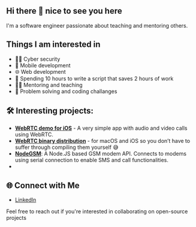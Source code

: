 ## Hi there 👋 nice to see you here

I'm a software engineer passionate about teaching and mentoring others. 

## Things I am interested in
- 🕵️‍♂️ Cyber security
- 📱 Mobile development
- 🌐 Web development
- 👾 Spending 10 hours to write a script that saves 2 hours of work
- 👨‍💻 Mentoring and teaching
- 🧠 Problem solving and coding challanges


## 🛠️ Interesting projects:
- **[WebRTC demo for iOS](httpsgithub.com/stasel/WebRTC-iOS)** - A very simple app with audio and video calls using WebRTC.
- **[WebRTC binary distribution](https://github.com/stasel/WebRTC)** - for macOS and iOS so you don’t have to suffer through compiling them yourself 😅
- **[NodeGSM](https://github.com/stasel/NodeGSM)**: A Node.JS based GSM modem API. Connects to modems using serial connection to enable SMS and call functionalities.
- 

## 🌐 Connect with Me

- [LinkedIn](https://www.linkedin.com/in/stasel/)

Feel free to reach out if you're interested in collaborating on open-source projects

